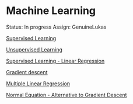 # Machine Learning

Status: In progress
Assign: GenuineLukas

[Supervised Learning](Machine%20Learning%2065a0c654493943efbd9e48073c01a9c8/Supervised%20Learning%2071a347c1830847ddb05e911bf75dffa7.md)

[Unsupervised Learning](Machine%20Learning%2065a0c654493943efbd9e48073c01a9c8/Unsupervised%20Learning%20d4eccfb997114593ae6053f3ad4b36d0.md)

[Supervised Learning - Linear Regression](Machine%20Learning%2065a0c654493943efbd9e48073c01a9c8/Supervised%20Learning%20-%20Linear%20Regression%202e76023440ac4c34ac355b3844f6d0dd.md)

[Gradient descent ](Machine%20Learning%2065a0c654493943efbd9e48073c01a9c8/Gradient%20descent%2042d71a21c6834f7bbab82b660d83b0fe.md)

[Multiple Linear Regression](Machine%20Learning%2065a0c654493943efbd9e48073c01a9c8/Multiple%20Linear%20Regression%20fa023ab3a4cc41dab320f24ff99e49a1.md)

[Normal Equation - Alternative to Gradient Descent](Machine%20Learning%2065a0c654493943efbd9e48073c01a9c8/Normal%20Equation%20-%20Alternative%20to%20Gradient%20Descent%203a682a5983f44c7aa4cfbbd0bad10b4a.md)